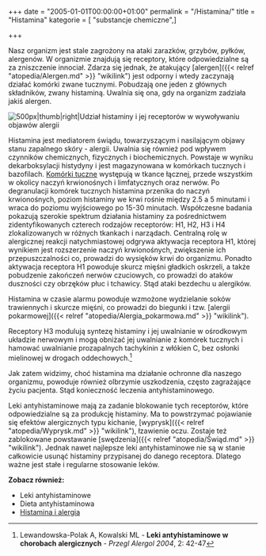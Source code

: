 +++
date = "2005-01-01T00:00:00+01:00"
permalink = "/Histamina/"
title = "Histamina"
kategorie = [ "substancje chemiczne",]

+++

Nasz organizm jest stale zagrożony na ataki zarazków, grzybów, pyłków,
alergenów. W organizmie znajdują się receptory, które odpowiedzialne są za
zniszczenie innociał. Zdarza się jednak, że atakujący
[alergen]({{< relref "atopedia/Alergen.md" >}} "wikilink") jest odporny i wtedy zaczynają działać
komórki zwane tucznymi. Pobudzają one jeden z głównych składników, zwany
histaminą. Uwalnia się ona, gdy na organizm zadziała jakiś alergen.

![](/images/Histamina.png "500px|thumb|right|Udział histaminy i jej receptorów w wywoływaniu objawów alergii")

Histamina jest mediatorem świądu, towarzyszącym i nasilającym objawy stanu
zapalnego skóry - alergii. Uwalnia się również pod wpływem czynników
chemicznych, fizycznych i biochemicznych. Powstaje w wyniku dekarboksylacji
histydyny i jest magazynowana w komórkach tucznych i bazofilach.  [Komórki
tuczne](/atopedia/Komórki_tuczne "wikilink") występują w tkance łącznej, przede
wszystkim w okolicy naczyń krwionośnych i limfatycznych oraz nerwów. Po
degranulacji komórek tucznych histamina przenika do naczyń krwionośnych, poziom
histaminy we krwi rośnie między 2.5 a 5 minutami i wraca do poziomu wyjściowego
po 15-30 minutach. Współczesne badania pokazują szerokie spektrum działania
histaminy za pośrednictwem zidentyfikowanych czterech rodzajów receptorów: H1,
H2, H3 i H4 zlokalizowanych w różnych tkankach i narządach. Centralną rolę w
alergicznej reakcji natychmiastowej odgrywa aktywacja receptora H1, której
wynikiem jest rozszerzenie naczyń krwionośnych, zwiększenie ich
przepuszczalności co, prowadzi do wysięków krwi do organizmu.  Ponadto aktywacja
receptora H1 powoduje skurcz mięśni gładkich oskrzeli, a także pobudzenie
zakończeń nerwów czuciowych, co prowadzi do ataków
duszności czy obrzęków płuc i tchawicy. Stąd
ataki bezdechu u alergików.

Histamina w czasie alarmu powoduje wzmożone wydzielanie soków trawiennych i
skurcze mięśni, co prowadzi do biegunki i tzw. [alergii
pokarmowej]({{< relref "atopedia/Alergia_pokarmowa.md" >}} "wikilink").

Receptory H3 modulują syntezę histaminy i jej uwalnianie w ośrodkowym układzie
nerwowym i mogą obniżać jej uwalnianie z komórek tucznych i hamować uwalnianie
prozapalnych tachykinin z włókien C, bez osłonki mielinowej w drogach
oddechowych.[^1]

Jak zatem widzimy, choć histamina ma działanie ochronne dla naszego organizmu,
powoduje również olbrzymie uszkodzenia, często zagrażające życiu pacjenta. Stąd
konieczność leczenia antyhistaminowego.

Leki antyhistaminowe mają za
zadanie blokowanie tych receptorów, które odpowiedzialne są za produkcję
histaminy. Ma to powstrzymać pojawianie się efektów alergicznych typu kichanie,
[wyprysk]({{< relref "atopedia/Wyprysk.md" >}} "wikilink"), łzawienie oczu. Zostaje też zablokowane
powstawanie [swędzenia]({{< relref "atopedia/Świąd.md" >}} "wikilink"). Jednak nawet najlepsze leki
antyhistaminowe nie są w stanie całkowicie usunąć histaminy przypisanej do
danego receptora. Dlatego ważne jest stałe i regularne stosowanie leków.

**Zobacz również:**

-   Leki antyhistaminowe
-   Dieta antyhistaminowa
-   [Histamina i alergia](http://www.przychodnia.pl/alergia/index6.php3?s=3&d=5&t=6&p1=0)

[^1]: Lewandowska-Polak A, Kowalski ML - **Leki antyhistaminowe w chorobach alergicznych** - *Przegl Alergol 2004*, 2: 42-47
